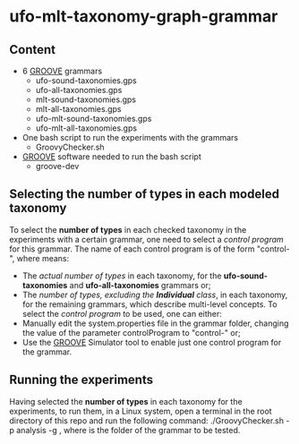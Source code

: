 # ufo-mlt-taxonomy-graph-grammar

## Content

* 6 [GROOVE](https://sourceforge.net/projects/groove/) grammars
  * ufo-sound-taxonomies.gps
  * ufo-all-taxonomies.gps
  * mlt-sound-taxonomies.gps
  * mlt-all-taxonomies.gps
  * ufo-mlt-sound-taxonomies.gps
  * ufo-mlt-all-taxonomies.gps
* One bash script to run the experiments with the grammars
  * GroovyChecker.sh
* [GROOVE](https://sourceforge.net/projects/groove/) software needed to run the bash script
  * groove-dev

## Selecting the number of types in each modeled taxonomy

To select the __number of types__ in each checked taxonomy in the experiments with a certain grammar, one need to select a _control program_ for this grammar. The name of each control program is of the form "control-<n>", where <n> means:
* The _actual number of types_ in each taxonomy, for the __ufo-sound-taxonomies__ and __ufo-all-taxonomies__ grammars or;
* The _number of types, excluding the **Individual** class_, in each taxonomy, for the remaining grammars, which describe multi-level concepts.
To select the _control program_ to be used, one can either:
* Manually edit the system.properties file in the grammar folder, changing the value of the parameter controlProgram to "control-<n>" or;
* Use the [GROOVE](https://sourceforge.net/projects/groove/) Simulator tool to enable just one control program for the grammar.
  
## Running the experiments

Having selected the __number of types__ in each taxonomy for the experiments, to run them, in a Linux system, open a terminal in the root directory of this repo and run the following command:
./GroovyChecker.sh -p analysis -g <grammar>, where <grammar> is the folder of the grammar to be tested.
  
